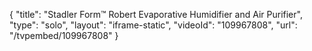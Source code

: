 {
    "title": "Stadler Form&trade; Robert Evaporative Humidifier and Air Purifier",
    "type": "solo",
    "layout": "iframe-static",
    "videoId": "109967808",
    "url": "\/tvpembed\/109967808"
}